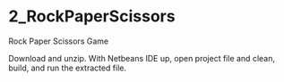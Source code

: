 # 2_RockPaperScissors
Rock Paper Scissors Game

Download and unzip. With Netbeans IDE up, open project file and clean, build, and run the extracted file.
